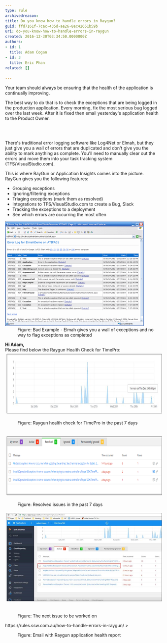 ```yaml
---
type: rule
archivedreason: 
title: Do you know how to handle errors in Raygun?
guid: ffd7161f-7cac-435d-ae26-8ec42651b59b
uri: do-you-know-how-to-handle-errors-in-raygun
created: 2016-12-30T03:34:50.0000000Z
authors:
- id: 1
  title: Adam Cogan
- id: 3
  title: Eric Phan
related: []

---
```



<p class="ssw15-rteElement-P">Your team should always be ensuring that the health of the application is continually improving.<br></p><p class="ssw15-rteElement-P">The best way to do that is to check the exceptions that are being logged in the production application. Every morning, fix the most serious bug logged over the last week. After it is fixed then email yesterday's application health to the Product Owner. <br></p>
<br><excerpt class='endintro'></excerpt><br>
<p>There's traditional error logging software like Log4Net or Elmah, but they just give you a wall of errors that are duplicated and don't give you the ability to mark anything as complete. You'll need to manually clear out the errors and move them into your task tracking system (TFS/VisualStudio.com).</p><p>This is where RayGun or Application Insights comes into the picture. RayGun gives you the following features:</p><ul><li>Grouping exceptions<br></li><li>Ignoring/filtering exceptions<br></li><li>Triaging exceptions (mark them as resolved)<br></li><li>Integrations to TFS/VisualStudio.com to create a Bug, Slack<br></li><li>Tracking the exceptions to a deployment<br></li><li>See which errors are occurring the most often</li></ul><dl class="badImage"><dt><img src="elmah.gif" alt="elmah.gif" /></dt><dd> Figure: Bad Example - Elmah gives you a wall of exceptions and no way to flag exceptions as completed</dd> </dl>
<p class="ssw15-rteElement-GreyBox">
    <b>Hi Adam, </b><br>Please find below the Raygun Health Check for TimePro:<br><img src="Raygun-health-check-for-TimePro-in-the-past-7-days.jpg" alt="Raygun-health-check-for-TimePro-in-the-past-7-days.jpg" style="margin:5px;width:800px;height:192px;" /></p><dd class="ssw15-rteElement-FigureGood">Figure: Raygun health check for TimePro in the past 7 days </dd><p class="ssw15-rteElement-GreyBox">​<img src="2.png" alt="2.png" style="margin:5px;width:800px;height:189px;" /></p><dd class="ssw15-rteElement-FigureGood">Figure: Resolved issues in the past 7 days​<br></dd><p class="ssw15-rteElement-GreyBox"><img src="3.jpg" alt="3.jpg" style="margin:5px;width:800px;" /> </p><dd class="ssw15-rteElement-FigureGood">Figure: The next issue to be worked on​<br></dd><p class="ssw15-rteElement-GreyBox"><This email is from <a href="/_layouts/15/FIXUPREDIRECT.ASPX?WebId=3dfc0e07-e23a-4cbb-aac2-e778b71166a2&TermSetId=07da3ddf-0924-4cd2-a6d4-a4809ae20160&TermId=6d5e516d-1f5e-4baa-929c-2c45b9bfa15e">https://rules.ssw.com.au/how-to-handle-errors-in-raygun/ </a>>​<br></p><dd class="ssw15-rteElement-FigureNormal">
   Figure: Email with Raygun application health report​​​ <br><br></dd>


